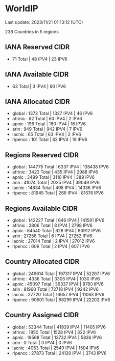 # WorldIP

Last update: 2023/11/21 01:13:12 (UTC)

238 Countries in 5 regions

## IANA Reserved CIDR

- 71 Total | 48 IPV4 | 23 IPV6

## IANA Available CIDR

- 63 Total | 3 IPV4 | 60 IPV6

## IANA Allocated CIDR

- global : 1373 Total | 1327 IPV4 | 46 IPV6
- afrinic : 62 Total | 60 IPV4 | 2 IPV6
- apnic : 196 Total | 180 IPV4 | 16 IPV6
- arin : 949 Total | 942 IPV4 | 7 IPV6
- lacnic : 65 Total | 63 IPV4 | 2 IPV6
- ripencc : 101 Total | 82 IPV4 | 19 IPV6

## Regions Reserved CIDR

- global : 144775 Total | 6337 IPV4 | 138438 IPV6
- afrinic : 3423 Total | 435 IPV4 | 2988 IPV6
- apnic : 3499 Total | 3110 IPV4 | 389 IPV6
- arin : 41074 Total | 2025 IPV4 | 39049 IPV6
- lacnic : 14834 Total | 498 IPV4 | 14336 IPV6
- ripencc : 81945 Total | 269 IPV4 | 81676 IPV6

## Regions Available CIDR

- global : 142227 Total | 646 IPV4 | 141581 IPV6
- afrinic : 2806 Total | 8 IPV4 | 2798 IPV6
- apnic : 84540 Total | 628 IPV4 | 83912 IPV6
- arin : 27258 Total | 6 IPV4 | 27252 IPV6
- lacnic : 27014 Total | 2 IPV4 | 27012 IPV6
- ripencc : 609 Total | 2 IPV4 | 607 IPV6

## Country Allocated CIDR

- global : 249614 Total | 197317 IPV4 | 52297 IPV6
- afrinic : 4336 Total | 3306 IPV4 | 1030 IPV6
- apnic : 45097 Total | 36337 IPV4 | 8760 IPV6
- arin : 81960 Total | 72718 IPV4 | 9242 IPV6
- lacnic : 27720 Total | 16657 IPV4 | 11063 IPV6
- ripencc : 90501 Total | 68299 IPV4 | 22202 IPV6

## Country Assigned CIDR

- global : 53344 Total | 41939 IPV4 | 11405 IPV6
- afrinic : 1850 Total | 1528 IPV4 | 322 IPV6
- apnic : 19568 Total | 13732 IPV4 | 5836 IPV6
- arin : 0 Total | 0 IPV4 | 0 IPV6
- lacnic : 4053 Total | 2549 IPV4 | 1504 IPV6
- ripencc : 27873 Total | 24130 IPV4 | 3743 IPV6
